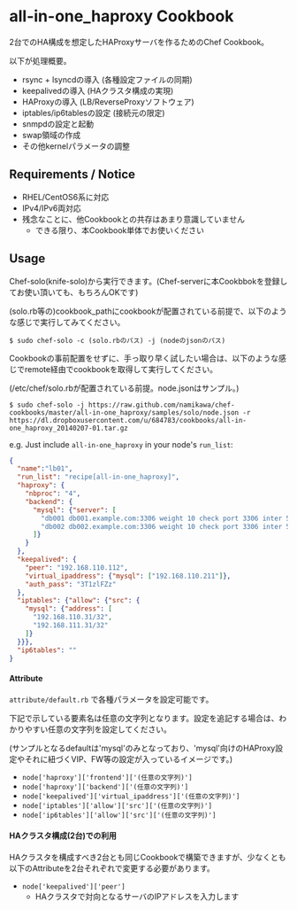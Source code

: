 all-in-one_haproxy Cookbook
===========================

2台でのHA構成を想定したHAProxyサーバを作るためのChef Cookbook。

以下が処理概要。

- rsync + lsyncdの導入 (各種設定ファイルの同期)
- keepalivedの導入 (HAクラスタ構成の実現)
- HAProxyの導入 (LB/ReverseProxyソフトウェア)
- iptables/ip6tablesの設定 (接続元の限定)
- snmpdの設定と起動
- swap領域の作成
- その他kernelパラメータの調整


Requirements / Notice
---------------------

- RHEL/CentOS6系に対応
- IPv4/IPv6両対応
- 残念なことに、他Cookbookとの共存はあまり意識していません
    - できる限り、本Cookbook単体でお使いください


Usage
-----

Chef-solo(knife-solo)から実行できます。(Chef-serverに本Cookbbokを登録してお使い頂いても、もちろんOKです)

(solo.rb等の)cookbook_pathにcookbookが配置されている前提で、以下のような感じで実行してみてください。

    $ sudo chef-solo -c (solo.rbのパス) -j (nodeのjsonのパス)


Cookbookの事前配置をせずに、手っ取り早く試したい場合は、以下のような感じでremote経由でcookbookを取得して実行してください。

(/etc/chef/solo.rbが配置されている前提。node.jsonはサンプル。)

    $ sudo chef-solo -j https://raw.github.com/namikawa/chef-cookbooks/master/all-in-one_haproxy/samples/solo/node.json -r https://dl.dropboxusercontent.com/u/684783/cookbooks/all-in-one_haproxy_20140207-01.tar.gz

e.g.
Just include `all-in-one_haproxy` in your node's `run_list`:

```json
{
  "name":"lb01",
  "run_list": "recipe[all-in-one_haproxy]",
  "haproxy": {
    "nbproc": "4",
    "backend": {
      "mysql": {"server": [
        "db001 db001.example.com:3306 weight 10 check port 3306 inter 5000 fall 3",
        "db002 db002.example.com:3306 weight 10 check port 3306 inter 5000 fall 3"
      ]}
    }
  },
  "keepalived": {
    "peer": "192.168.110.112",
    "virtual_ipaddress": {"mysql": ["192.168.110.211"]},
    "auth_pass": "3T1zlFZz"
  },
  "iptables": {"allow": {"src": {
    "mysql": {"address": [
      "192.168.110.31/32",
      "192.168.111.31/32"
    ]}
  }}},
  "ip6tables": ""
}
```

#### Attribute

`attribute/default.rb` で各種パラメータを設定可能です。

下記で示している要素名は任意の文字列となります。設定を追記する場合は、わかりやすい任意の文字列を設定してください。

(サンプルとなるdefaultは'mysql'のみとなっており、'mysql'向けのHAProxy設定やそれに紐づくVIP、FW等の設定が入っているイメージです。)

- `node['haproxy']['frontend']['(任意の文字列)']`
- `node['haproxy']['backend']['(任意の文字列)']`
- `node['keepalived']['virtual_ipaddress']['(任意の文字列)']`
- `node['iptables']['allow']['src']['(任意の文字列)']`
- `node['ip6tables']['allow']['src']['(任意の文字列)']`


#### HAクラスタ構成(2台)での利用

HAクラスタを構成すべき2台とも同じCookbookで構築できますが、少なくとも以下のAttributeを2台それぞれで変更する必要があります。

- `node['keepalived']['peer']`
     - HAクラスタで対向となるサーバのIPアドレスを入力します
